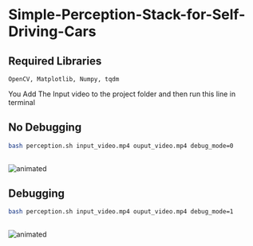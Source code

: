 # Simple-Perception-Stack-for-Self-Driving-Cars

## Required Libraries
`OpenCV, Matplotlib, Numpy, tqdm`

You Add The Input video to the project folder and then run this line in terminal
## No Debugging
```bash
bash perception.sh input_video.mp4 ouput_video.mp4 debug_mode=0
    
```
<p align="left">
  <img src="https://media.giphy.com/media/hJkMAghvJjHrSW9wgZ/giphy.gif" alt="animated" />
</p>

## Debugging
```bash
bash perception.sh input_video.mp4 ouput_video.mp4 debug_mode=1
    
```
<p align="left">
  <img src="https://media.giphy.com/media/rDXE2l9W76fz2Ec3Vn/giphy.gif" alt="animated" />
</p>
